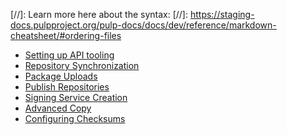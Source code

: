 [//]: Learn more here about the syntax:
[//]: https://staging-docs.pulpproject.org/pulp-docs/docs/dev/reference/markdown-cheatsheet/#ordering-files

* [Setting up API tooling](api_tooling.md)
* [Repository Synchronization](sync.md)
* [Package Uploads](upload.md)
* [Publish Repositories](publish.md)
* [Signing Service Creation](signing_service.md)
* [Advanced Copy](advanced_copy.md)
* [Configuring Checksums](checksums.md)
